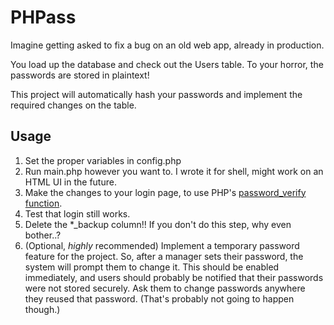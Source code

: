 # PHPass

Imagine getting asked to fix a bug on an old web app, already in production.

You load up the database and check out the Users table. To your horror, the passwords are stored in plaintext!

This project will automatically hash your passwords and implement the required changes on the table.

## Usage
1. Set the proper variables in config.php
2. Run main.php however you want to. I wrote it for shell, might work on an HTML UI in the future.
3. Make the changes to your login page, to use PHP's [password\_verify function](https://www.php.net/manual/en/function.password-verify.php).
4. Test that login still works.
5. Delete the \*\_backup column!! If you don't do this step, why even bother..?
6. (Optional, *highly* recommended) Implement a temporary password feature for the project. So, after a manager sets their password, the system will prompt them to change it.
This should be enabled immediately, and users should probably be notified that their passwords were not stored securely. Ask them to change passwords anywhere they reused that password.
(That's probably not going to happen though.)
